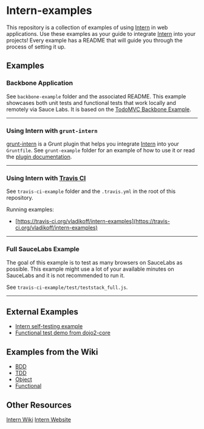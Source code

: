 # Intern-examples

This repository is a collection of examples of using [Intern](https://github.com/theintern/intern) in web applications.
Use these examples as your guide to integrate [Intern](https://github.com/theintern/intern) into your projects!
Every example has a README that will guide you through the process of setting it up.

## Examples

### Backbone Application

See `backbone-example` folder and the associated README. This example showcases both unit tests and functional tests that work locally and remotely via Sauce Labs. It is based on the [TodoMVC Backbone Example](http://todomvc.com/architecture-examples/backbone/).

----

### Using Intern with `grunt-intern`

[grunt-intern](https://npmjs.org/package/grunt-intern) is a Grunt plugin that helps
you integrate [Intern](https://github.com/theintern/intern) into your `Gruntfile`.
See `grunt-example` folder for an example of how to use it or read the [plugin documentation](https://npmjs.org/package/grunt-intern).

----

### Using Intern with [Travis CI](https://travis-ci.org/)

See `travis-ci-example` folder and the `.travis.yml` in the root of this repository.

Running examples:
* [https://travis-ci.org/vladikoff/intern-examples](https://travis-ci.org/vladikoff/intern-examples)

----

### Full SauceLabs Example

The goal of this example is to test as many browsers on SauceLabs as possible.
This example might use a lot of your available minutes on SauceLabs and it is not recommended to run it.

See `travis-ci-example/test/teststack_full.js`.

----


## External Examples

* [Intern self-testing example](https://github.com/theintern/intern/tree/master/test)
* [Functional test demo from dojo2-core](https://github.com/csnover/dojo2-core/tree/master/test/functional)

## Examples from the Wiki

* [BDD](https://github.com/theintern/intern/wiki/BDD-Interface#example-bdd-test)
* [TDD](https://github.com/theintern/intern/wiki/TDD-Interface#example-tdd-test)
* [Object](https://github.com/theintern/intern/wiki/Object-Interface#example-object-test)
* [Functional](https://github.com/theintern/intern/wiki/Functional-Testing#example-functional-test)

## Other Resources

[Intern Wiki](https://github.com/theintern/intern/wiki)
[Intern Website](http://theintern.io/)
